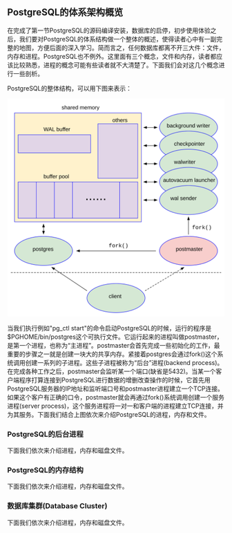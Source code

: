 ## PostgreSQL的体系架构概览

在完成了第一节PostgreSQL的源码编译安装，数据库的启停，初步使用体验之后，我们要对PostgreSQL的体系结构做一个整体的概述，使得读者心中有一副完整的地图，方便后面的深入学习。简而言之，任何数据库都离不开三大件：文件，内存和进程。PostgreSQL也不例外。这里面有三个概念，文件和内存，读者都应该比较熟悉，进程的概念可能有些读者就不大清楚了。下面我们会对这几个概念进行一些剖析。

PostgreSQL的整体结构，可以用下图来表示：

![](d0015.svg)

当我们执行例如"pg_ctl start"的命令启动PostgreSQL的时候，运行的程序是$PGHOME/bin/postgres这个可执行文件。它运行起来的进程叫做postmaster，是第一个进程，也称为“主进程”。postmaster会首先完成一些初始化的工作，最重要的步骤之一就是创建一块大的共享内存。紧接着postgres会通过fork()这个系统调用创建一系列的子进程。这些子进程被称为“后台”进程(backend process)。在完成各种工作之后，postmaster会监听某一个端口(缺省是5432)。当某一个客户端程序打算连接到PostgreSQL进行数据的增删改查操作的时候，它首先用PostgreSQL服务器的IP地址和监听端口号和postmaster进程建立一个TCP连接。如果这个客户有正确的口令，postmaster就会再通过fork()系统调用创建一个服务进程(server process)，这个服务进程将一对一和客户端的进程建立TCP连接，并为其服务。下面我们结合上图依次来介绍PostgreSQL的进程，内存和文件。

### PostgreSQL的后台进程

下面我们依次来介绍进程，内存和磁盘文件。

### PostgreSQL的内存结构

下面我们依次来介绍进程，内存和磁盘文件。

### 数据库集群(Database Cluster)

下面我们依次来介绍进程，内存和磁盘文件。

